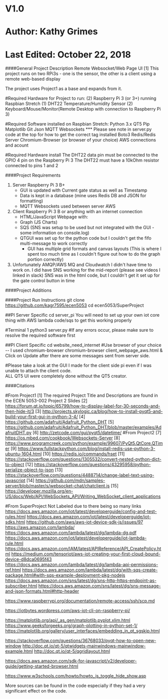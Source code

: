 # V1.0
# Author: Kathy Grimes
# Last Edited: October 22, 2018

####General Project Description
Remote Websocket/Web Page UI [1]
This project runs on two RPi3s - one is the sensor, 
the other is a client using a remote web-based display

The project uses Project1 as a base and expands from it.

#Required Hardware for Project to run:
(2) Raspberry Pi 3 (or 3+) running Raspbian Stretch
(1) DHT22 Temperature/Humidity Sensor
(2) Keyboard/Mouse/Monitor(Remote Desktop with connection to Raspberry Pi 3)

#Required Software installed on Raspbian Stretch:
Python 3.x
QT5
Pip
Matplotlib
Git
Json
MQTT 
Websockets  *** Please see note in server.py code at the top for how to get the correct tag installed
Boto3
Redis/Redis Server
Chromium-Browser (or browser of your choice)
AWS connections and acount

#Required Hardware install
The DHT22 data pin must be connected to the GPIO 4 pin on the Raspberry Pi 3
The DHT22 must have a 10kOhm resistor connected to pins 1 and 2


####Project Requirements
1. Server Raspberry Pi 3 B+
    - GUI is updated with Current gate status as well as Timestamp
    - Data is kept in a database (mine uses Redis DB and JSON for formatting)
    - MQTT Websockets used between server AWS
2. Client Raspberry Pi 3 B or anything with an internet connection
    - HTML/JavaScript Webpage with:
	- Graph (JS Charts)
	- SQS (SNS was setup to be used but not integrated with the GUI - some information on console.log)
	- QTGUI was set up for the python code but I couldn't get the fifo multi-message to work correctly
	   - GUI has multiple grid formats and canvas layouts (This is where I spent too much time as I couldn't figure out how to do the graph portion correctly)
3. Unfortunately AMQP/AWS MQ and Cloudwatch I didn't have time to work on.  I did have SNS working for the mid-report (please see videos I linked in slack) 
SNS was in the html code, but I couldn't get it set up for the gate control button in time

####Project Additions


####Project Run Instructions
git clone https://github.com/kagr7595/ecen5053
cd ecen5053/SuperProject

##PI Server Specific
cd server_pi
You will need to set up your own iot core thing with AWS lambda code/sqs to get this working properly

#Terminal 1
python3 server.py  #If any errors occur, please make sure to resolve the required software first

##PI Client Specific
cd website_need_internet
#Use browser of your choice -- I used chromium-browser
chromium-browser client_webpage_aws.html &
Click on Update after there are some messages sent from server side.

#Please take a look at the GUI I made for the client side pi even if I was unable to attach the client code.  
ALL QT5 UI were completely done without the QT5 creator.

####Citations

#From Project1
[1]  The required Project Title and Descriptions are found in the ECEN 5053-002 Project 2 Slides
[2]  https://forum.qt.io/topic/65799/how-to-display-label-for-30-seconds-and-then-hide-it/3
[3]  http://projects.skylogic.ca/blog/how-to-install-pyqt5-and-build-your-first-gui-in-python-3-4/
[4]  https://github.com/adafruit/Adafruit_Python_DHT 
[5]  https://github.com/adafruit/Adafruit_Python_DHT/blob/master/examples/AdafruitDHT.py
[6]  http://zetcode.com/gui/pyqt5/datetime/
#From Project2
[7]  https://os.mbed.com/cookbook/Websockets-Server
[8]  https://www.programcreek.com/python/example/99607/PyQt5.QtCore.QTimer
[9]  https://www.fullstackpython.com/blog/install-redis-use-python-3-ubuntu-1604.html
[10] https://redis.io/commands/hset
[11] https://stackoverflow.com/questions/1305532/convert-nested-python-dict-to-object
[12] https://stackoverflow.com/questions/43295958/python-serialize-object-to-json
[13] https://stackoverflow.com/questions/4488714/change-label-text-using-javascript
[14] https://github.com/mdn/samples-server/blob/master/s/websocket-chat/chatclient.js
[15] https://developer.mozilla.org/en-US/docs/Web/API/WebSockets_API/Writing_WebSocket_client_applications

#From SuperProject
Not Labeled due to there being so many links
https://docs.aws.amazon.com/iot/latest/developerguide/config-and-test-rules.html
https://docs.aws.amazon.com/iot/latest/developerguide/iot-sdks.html
https://github.com/aws/aws-iot-device-sdk-js/issues/97
https://aws.amazon.com/lambda/
https://docs.aws.amazon.com/lambda/latest/dg/lambda-dg.pdf
https://docs.aws.amazon.com/iot/latest/developerguide/iot-lambda-rule.html
https://docs.aws.amazon.com/IAM/latest/APIReference/API_CreatePolicy.html
https://medium.com/tensoriot/aws-iot-creating-your-first-cloud-bound-device-d8dca0695f43
https://docs.aws.amazon.com/lambda/latest/dg/lambda-api-permissions-ref.html
https://docs.aws.amazon.com/lambda/latest/dg/with-sqs-create-package.html#with-sqs-example-deployment-pkg-nodejs
https://docs.aws.amazon.com/sns/latest/dg/sns-http-https-endpoint-as-subscriber.html
https://docs.aws.amazon.com/sns/latest/dg/sns-message-and-json-formats.html#http-header

https://www.raspberrypi.org/documentation/remote-access/ssh/scp.md

https://iotbytes.wordpress.com/aws-iot-cli-on-raspberry-pi/

https://matplotlib.org/api/_as_gen/matplotlib.pyplot.xlim.html
https://www.geeksforgeeks.org/graph-plotting-in-python-set-1/
https://matplotlib.org/gallery/user_interfaces/embedding_in_qt_sgskip.html

https://stackoverflow.com/questions/36768033/pyqt-how-to-open-new-window
http://doc.qt.io/qt-5/qtwidgets-mainwindows-mainwindow-example.html
http://doc.qt.io/qt-5/qgridlayout.html


https://docs.aws.amazon.com/sdk-for-javascript/v2/developer-guide/getting-started-browser.html

https://www.w3schools.com/howto/howto_js_toggle_hide_show.asp

More sources can be found in the code especially if they had a very significant effect on the code.
